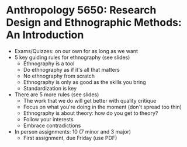 # Anthropology 5650: Research Design and Ethnographic Methods: An Introduction

- Exams/Quizzes: on our own for as long as we want
- 5 key guiding rules for ethnography (see slides)
  - Ethnography is a tool
  - Do ethnography as if it's all that matters
  - No ethnography from scratch
  - Ethnography is only as good as the skills you bring
  - Standardization is key
- There are 5 more rules (see slides)
  - The work that we do will get better with quality critique
  - Focus on what you're doing in the moment (don't spread too thin)
  - Ethnography is about theory: how do you get to theory?
  - Follow your interests
  - Embrace contradictions
- In person assignments: 10 (7 minor and 3 major)
  - First assignment, due Friday (use PDF)
